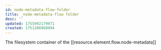 ```yaml
---
id: node-metadata-flow-folder
title: _node-metadata-flow folder
desc: ''
updated: 1755992179971
created: 1751206968994
---
```


The filesystem container of the [[resource.element.flow.node-metadata]]

